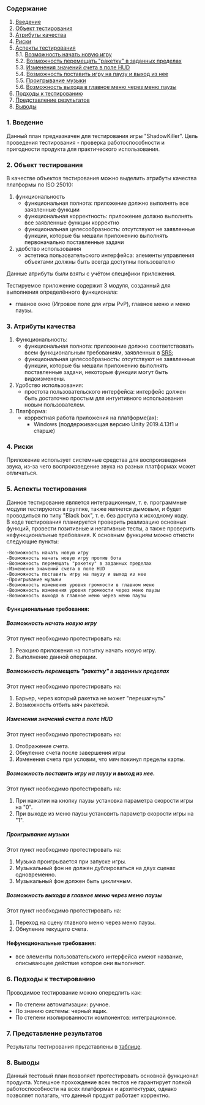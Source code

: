 ### Содержание
  1. [Введение](#1)
  2. [Объект тестирования](#2)
  3. [Атрибуты качества](#3)
  4. [Риски](#4)
  5. [Аспекты тестирования](#5)<br>
    5.1. [Возможность начать новую игру](#001)<br>
    5.2. [Возможность перемещать "ракетку" в заданных пределах](#002)<br>
    5.3. [Изменения значений счета в поле HUD](#003)<br>
    5.4. [Возможность поставить игру на паузу и выход из нее](#004)<br>
    5.5. [Проигрывание музыки](#005)<br>
    5.6. [Возможность выхода в главное меню через меню паузы](#006)<br>
6. [Подходы к тестированию](#6)
7. [Представление результатов](#7)
8. [Выводы](#8)


<a name="1"></a>
### 1. Введение
Данный план предназначен для тестирования игры "ShadowKiller". Цель проведения тестирования - проверка работоспособности и пригодности продукта для практического использования.

<a name="2"></a>
### 2. Объект тестирования
В качестве объектов тестирования можно выделить атрибуты качества платформы по ISO 25010:
1. функциональность
	- функциональная полнота: приложение должно выполнять все заявленные функции
	- функциональная корректность: приложение должно выполнять все заявленные функции корректно
	- функциональная целесообразность: отсутствуют не заявленные функции, которые бы мешали приложению выполнять первоначально поставленные задачи
2. удобство использования
	- эстетика пользовательского интерфейса: элементы управления объектами должны быть всегда доступны пользователю
	
Данные атрибуты были взяты с учётом специфики приложения.

Тестируемое приложение содержит 3 модуля, созданный для выполнения определённого функционала:
 - главное окно (Игровое поле для игры PvP), главное меню и меню паузы.


<a name="3"></a>
### 3. Атрибуты качества
1. Функциональность:
    - функциональная полнота: приложение должно соответствовать всем функциональным требованиям, заявленных в [SRS](https://github.com/vladpochobut/ShadowKiller/blob/main/Documentation/SRS.md);
    - функциональная целесообразность: отсутствуют не заявленные функции, которые бы мешали приложению выполнять поставленные задачи, некоторые функции могут быть видоизменены.
2. Удобство использования:
    - простота пользовательского интерфейса: интерфейс должен быть достаточно простым для интуитивного использования новым пользователем.
3. Платформа:
    - корректная работа приложения на платформе(ах):
      - Windows (поддерживающая версию Unity 2019.4.13f1 и старше)
      

<a name="4"></a>
### 4. Риски
Приложение использует системные средства для воспроизведения звука, из-за чего воспроизведение звука на разных платформах может отличаться. 


<a name="5"></a>
### 5. Аспекты тестирования
Данное тестирование является интеграционным, т. е. программные модули тестируются в группке, также является дымовым, и будет проводиться по типу "Black box", т. е. без доступа к исходному коду.<br>
В ходе тестирования планируется проверить реализацию основных функций, провести позитивные и негативные тесты, а также проверить нефункциональные требования. К основным функциям можно отнести следующие пункты:

    -Возможность начать новую игру
    -Возможность начать новую игру против бота
    -Возможность перемещать "ракетку" в заданных пределах
    -Изменения значений счета в поле HUD
    -Возможность поставить игру на паузу и выход из нее
    -Проигрывание музыки
    -Возможность изменения уровня громкости в главном меню
    -Возможность изменения уровня громкости через меню паузы
    -Возможность выхода в главное меню через меню паузы

#### Функциональные требования:

<a name="001"></a>
##### Возможность начать новую игру
Этот пункт необходимо протестировать на:
1. Реакцию приложения на попытку начать новую игру.
2. Выполнение данной операции.


<a name="002"></a>
##### Возможность перемещать "ракетку" в заданных пределах
Этот пункт необходимо протестировать на:
1. Барьер, через который ракетка не может "перешагнуть"
2. Возможность отбить мяч ракеткой.

<a name="003"></a>
##### Изменения значений счета в поле HUD
Этот пункт необходимо протестировать на:
1. Отображение счета.
2. Обнуление счета после завершения игры
3. Изменения счета при условии, что мяч покинул пределы карты.

<a name="004"></a>
##### Возможность поставить игру на паузу и выход из нее.
Этот пункт необходимо протестировать на:
1. При нажатии на кнопку паузы установка параметра скорости игры на "0". 
2. При выходе из меню паузы установить параметр скорости игры на "1".  

<a name="005"></a>
##### Проигрывание музыки
Этот пункт необходимо протестировать на:
1. Музыка проигрывается при запуске игры.
2. Музыкальный фон не должен дублироваться на двух сценах одновременно.
3. Музыкальный фон должен быть цикличным.

<a name="006"></a>
##### Возможность выхода в главное меню через меню паузы
Этот пункт необходимо протестировать на:
1. Переход на сцену главного меню через меню паузы.
2. Обнуление текущего счета.

#### Нефункциональные требования:
- все элементы пользовательского интерфейса имеют название, описывающее действие которое они выполняют.

<a name="6"></a>
### 6. Подходы к тестированию
Проводимое тестирование можно опередлить как:
  - По степени автоматизации: ручное.
  - По знанию системы: черный ящик.
  - По степени изолированности компонентов: интеграционное.

<a name="7"></a>
### 7. Представление результатов
Результаты тестирования представлены в [таблице](https://github.com/vladpochobut/ShadowKiller/test/TestResults.md).

<a name="8"></a>
### 8. Выводы
Данный тестовый план позволяет протестировать основной функционал продукта. Успешное прохождение всех тестов не гарантирует полной работоспособности на всех платформах и архитектурах, однако позволяет полагать, что данный продукт работает корректно.
